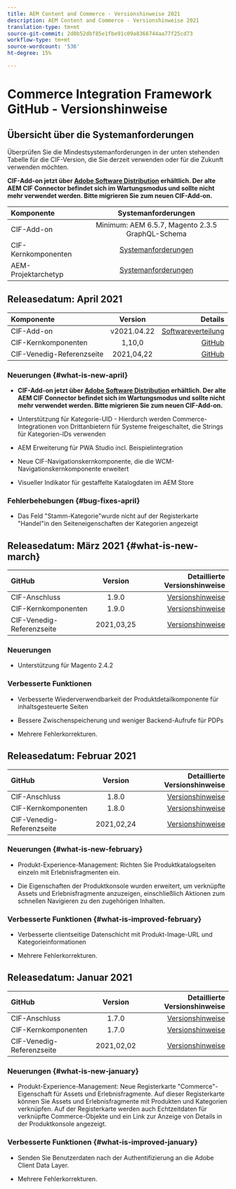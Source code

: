 ```yaml
---
title: AEM Content and Commerce - Versionshinweise 2021
description: AEM Content and Commerce - Versionshinweise 2021
translation-type: tm+mt
source-git-commit: 2d0b52dbf85e1fbe91c09a8366744aa77f25cd73
workflow-type: tm+mt
source-wordcount: '536'
ht-degree: 15%

---
```


# Commerce Integration Framework GitHub - Versionshinweise

## Übersicht über die Systemanforderungen

Überprüfen Sie die Mindestsystemanforderungen in der unten stehenden Tabelle für die CIF-Version, die Sie derzeit verwenden oder für die Zukunft verwenden möchten.

**CIF-Add-on jetzt über  [Adobe Software Distribution](https://experience.adobe.com/#/downloads/content/software-distribution/en/aem.html) erhältlich. Der alte AEM CIF Connector befindet sich im Wartungsmodus und sollte nicht mehr verwendet werden. Bitte migrieren Sie zum neuen CIF-Add-on.**

| Komponente | Systemanforderungen |
|:-------|:-----:|
| CIF-Add-on | Minimum: AEM 6.5.7, Magento 2.3.5 GraphQL-Schema |
| CIF-Kernkomponenten | [Systemanforderungen](https://github.com/adobe/aem-core-cif-components/blob/master/VERSIONS.md) |
| AEM-Projektarchetyp | [Systemanforderungen](https://github.com/adobe/aem-project-archetype/blob/master/VERSIONS.md) |

## Releasedatum: April 2021

| Komponente | Version | Details |
|:-------|:-----:|---------------------:|
| CIF-Add-on | v2021.04.22 | [Softwareverteilung](https://experience.adobe.com/#/downloads/content/software-distribution/en/aem.html?package=%2Fcontent%2Fsoftware-distribution%2Fen%2Fdetails.html%2Fcontent%2Fdam%2Faem%2Fpublic%2Faem-commerce-addon-65-2021.04.22.zip) |
| CIF-Kernkomponenten | 1,10,0 | [GitHub](https://github.com/adobe/aem-core-cif-components/releases) |
| CIF-Venedig-Referenzseite | 2021,04,22 | [GitHub](https://github.com/adobe/aem-cif-guides-venia/releases) |

### Neuerungen {#what-is-new-april}

* **CIF-Add-on jetzt über  [Adobe Software Distribution](https://experience.adobe.com/#/downloads/content/software-distribution/en/aem.html) erhältlich. Der alte AEM CIF Connector befindet sich im Wartungsmodus und sollte nicht mehr verwendet werden. Bitte migrieren Sie zum neuen CIF-Add-on.**

* Unterstützung für Kategorie-UID - Hierdurch werden Commerce-Integrationen von Drittanbietern für Systeme freigeschaltet, die Strings für Kategorien-IDs verwenden

* AEM Erweiterung für PWA Studio incl. Beispielintegration

* Neue CIF-Navigationskernkomponente, die die WCM-Navigationskernkomponente erweitert

* Visueller Indikator für gestaffelte Katalogdaten im AEM Store

### Fehlerbehebungen {#bug-fixes-april}

* Das Feld &quot;Stamm-Kategorie&quot;wurde nicht auf der Registerkarte &quot;Handel&quot;in den Seiteneigenschaften der Kategorien angezeigt

## Releasedatum: März 2021 {#what-is-new-march}

| GitHub | Version | Detaillierte Versionshinweise |
|:-------|:-----:|---------------------:|
| CIF-Anschluss | 1.9.0 | [Versionshinweise](https://github.com/adobe/commerce-cif-connector/releases) |
| CIF-Kernkomponenten | 1.9.0 | [Versionshinweise](https://github.com/adobe/aem-core-cif-components/releases) |
| CIF-Venedig-Referenzseite | 2021,03,25 | [Versionshinweise](https://github.com/adobe/aem-cif-guides-venia/releases) |

### Neuerungen

* Unterstützung für Magento 2.4.2

### Verbesserte Funktionen

* Verbesserte Wiederverwendbarkeit der Produktdetailkomponente für inhaltsgesteuerte Seiten

* Bessere Zwischenspeicherung und weniger Backend-Aufrufe für PDPs

* Mehrere Fehlerkorrekturen.

## Releasedatum: Februar 2021

| GitHub | Version | Detaillierte Versionshinweise |
|:-------|:-----:|---------------------:|
| CIF-Anschluss | 1.8.0 | [Versionshinweise](https://github.com/adobe/commerce-cif-connector/releases) |
| CIF-Kernkomponenten | 1.8.0 | [Versionshinweise](https://github.com/adobe/aem-core-cif-components/releases) |
| CIF-Venedig-Referenzseite | 2021,02,24 | [Versionshinweise](https://github.com/adobe/aem-cif-guides-venia/releases) |

### Neuerungen {#what-is-new-february}

* Produkt-Experience-Management: Richten Sie Produktkatalogseiten einzeln mit Erlebnisfragmenten ein.

* Die Eigenschaften der Produktkonsole wurden erweitert, um verknüpfte Assets und Erlebnisfragmente anzuzeigen, einschließlich Aktionen zum schnellen Navigieren zu den zugehörigen Inhalten.

### Verbesserte Funktionen  {#what-is-improved-february}

* Verbesserte clientseitige Datenschicht mit Produkt-Image-URL und Kategorieinformationen

* Mehrere Fehlerkorrekturen.

## Releasedatum: Januar 2021

| GitHub | Version | Detaillierte Versionshinweise |
|:-------|:-----:|---------------------:|
| CIF-Anschluss | 1.7.0 | [Versionshinweise](https://github.com/adobe/commerce-cif-connector/releases) |
| CIF-Kernkomponenten | 1.7.0 | [Versionshinweise](https://github.com/adobe/aem-core-cif-components/releases) |
| CIF-Venedig-Referenzseite | 2021,02,02 | [Versionshinweise](https://github.com/adobe/aem-cif-guides-venia/releases) |

### Neuerungen {#what-is-new-january}

* Produkt-Experience-Management: Neue Registerkarte &quot;Commerce&quot;-Eigenschaft für Assets und Erlebnisfragmente. Auf dieser Registerkarte können Sie Assets und Erlebnisfragmente mit Produkten und Kategorien verknüpfen. Auf der Registerkarte werden auch Echtzeitdaten für verknüpfte Commerce-Objekte und ein Link zur Anzeige von Details in der Produktkonsole angezeigt.

### Verbesserte Funktionen  {#what-is-improved-january}

* Senden Sie Benutzerdaten nach der Authentifizierung an die Adobe Client Data Layer.

* Mehrere Fehlerkorrekturen.
